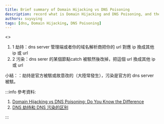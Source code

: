```yaml
---
title: Brief summary of Domain Hijacking vs DNS Poisoning
description: record what is Domain Hijacking and DNS Poisoning, and the difference between them
authors: suyuying
tags: [dns, Domain Hijacking, DNS Poisoning]
---
```


<>

<ol>
  <li class="text-body-color mb-4 flex text-base">
    <span
      class="bg-primary mr-2 flex max-h-[24px]  w-full max-w-[24px]  items-center justify-center rounded-full text-base  text-white"
    >
      1
    </span>
    劫持：dns server 管理端或者你的域名解析商把你的 url 對應 ip 換成其他 ip 或 url
  </li>
  <li class="text-body-color mb-4 flex text-base">
    <span
      class="bg-primary mr-2 flex h-6 w-full max-w-[24px] items-center justify-center rounded-full text-base text-white"
    >
      2
    </span>
    污染：dns serer 的某個節點catch 被駭然後改掉，把這個 url 換成其他 ip 或 url
  </li>

</ol>

<p>小結：：劫持是官方被駭或故意改的（大陸常發生），污染是官方的 dns server 被駭。
</p>
</>

:::info
參考資料:

1. [Domain Hijacking vs DNS Poisoning: Do You Know the Difference](https://heimdalsecurity.com/blog/domain-hijacking-vs-dns-poisoning-do-you-know-the-difference/#:~:text=1.,and%20changes%20its%20DNS%20settings.)
2. [DNS 劫持和 DNS 污染的区别](https://www.williamlong.info/archives/3356.html)

:::
